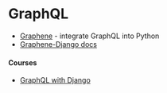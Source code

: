 # GraphQL

* [Graphene](https://docs.graphene-python.org/en/latest/quickstart/) - integrate GraphQL into Python
* [Graphene-Django docs ](https://github.com/graphql-python/graphene-django/)



#### Courses

* [GraphQL with Django](https://www.youtube.com/watch?v=kP7wQoFXUSc\&list=PLOLrQ9Pn6caxz00JcLeOR-Rtq0Yi01oBH)


